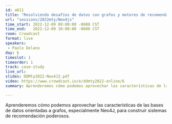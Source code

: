 ```yaml
---
id: a611
title: "Resolviendo desafíos de datos con grafos y motores de recomendación por Neo4j"
url: "sessions/2022mty/Neo4js"
time_start: 2022-12-09 09:00:00 -0600 CST
time_end:   2022-12-09 10:00:00 -0600 CST
room: Crowdcast
format: live
speakers:
 - Paolo Delano
day: b
timeslot: 1
timeorder: 1
track: case-study
live_url: 
slides: DDMty2022-Neo4J2.pdf
video: https://www.crowdcast.io/e/ddmty2022-online/6
summary: Aprenderemos cómo podemos aprovechar las características de las bases de datos orientadas a grafos, especialmente Neo4J, para construir sistemas de recomendación poderosos.

---
```


Aprenderemos cómo podemos aprovechar las características de las bases de datos orientadas a grafos, especialmente Neo4J, para construir sistemas de recomendación poderosos.
